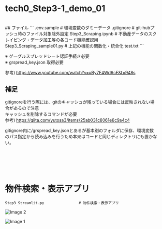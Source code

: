 # tech0_Step3-1_demo_01

<br>
## ファイル
```
.env.sample                # 環境変数のダミーデータ
.gitignore                 # git-hubプッシュ時のファイル対象除外設定
Step3_Scraping.ipynb       # 不動産データのスクレイピング・データ加工等の各コード機能確認用  
Step3_Scraping_sample01.py # 上記の機能の関数化・統合化 
test.txt                     
```

※ グーグルスプレッドシート認証手続き必要  
※ grspread_key.json  取得必要  
  
参考) https://www.youtube.com/watch?v=uBy7F4Wd9cE&t=948s

## 補足
gitignoreを行う際には、gitのキャッシュが残っている場合には反映されない場合があるので注意  
キャッシュを削除するコマンドが必要  
参考) https://qiita.com/yutosa3/items/25ab031c8061e8c9a4c4  

gitignore内に/grspread_key.jsonとあるが基本別のフォルダに保存、環境変数のパス指定から読み込みを行うため本来はコードと同じディレクトリにも置かない。

<br>
<br>
<br>
<br>

# 物件検索・表示アプリ

```
Step3_Streamlit.py                # 物件検索・表示アプリ
```
![Image 2](https://imgur.com/Bdxw09e.jpg)

![Image 1](https://imgur.com/8MaMreT.jpg)



